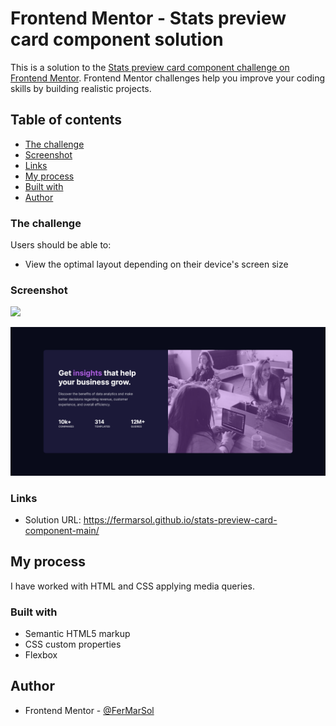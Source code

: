 # Frontend Mentor - Stats preview card component solution

This is a solution to the [Stats preview card component challenge on Frontend Mentor](https://www.frontendmentor.io/challenges/stats-preview-card-component-8JqbgoU62). Frontend Mentor challenges help you improve your coding skills by building realistic projects. 

## Table of contents

- [The challenge](#the-challenge)
- [Screenshot](#screenshot)
- [Links](#links)
- [My process](#my-process)
- [Built with](#built-with)
- [Author](#author)

### The challenge

Users should be able to:

- View the optimal layout depending on their device's screen size

### Screenshot

![](./screenshot.jpg)

![alt text](https://github.com/FerMarSol/stats-preview-card-component-main/blob/main/images/Screenshot.png)

### Links

- Solution URL: https://fermarsol.github.io/stats-preview-card-component-main/

## My process
I have worked with HTML and CSS applying media queries.

### Built with

- Semantic HTML5 markup
- CSS custom properties
- Flexbox

## Author

- Frontend Mentor - [@FerMarSol](https://www.frontendmentor.io/profile/FerMarSol)

